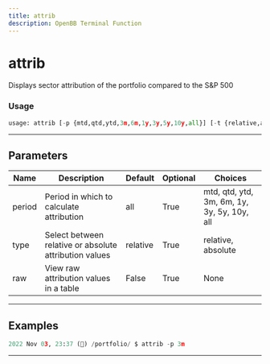 ```yaml
---
title: attrib
description: OpenBB Terminal Function
---
```


# attrib

Displays sector attribution of the portfolio compared to the S&P 500

### Usage

```python
usage: attrib [-p {mtd,qtd,ytd,3m,6m,1y,3y,5y,10y,all}] [-t {relative,absolute}] [--raw [RAW]]
```

---

## Parameters

| Name | Description | Default | Optional | Choices |
| ---- | ----------- | ------- | -------- | ------- |
| period | Period in which to calculate attribution | all | True | mtd, qtd, ytd, 3m, 6m, 1y, 3y, 5y, 10y, all |
| type | Select between relative or absolute attribution values | relative | True | relative, absolute |
| raw | View raw attribution values in a table | False | True | None |
---

## Examples

```python
2022 Nov 03, 23:37 (🦋) /portfolio/ $ attrib -p 3m
```

---

